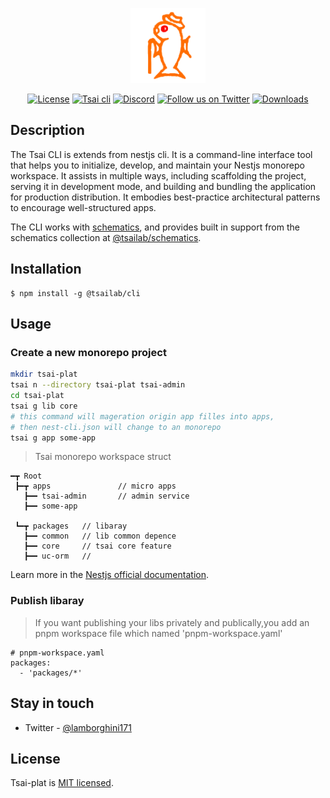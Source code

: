 <p align="center" >
  <a href="https://github.com/lotolab" target="blank"><img src="./docs/lotolab_golden.svg" width="120" alt="Tsai Logo" /></a>
</p>

<p align="center">
  <a href="https://www.npmjs.com/~tsailab" target="_blank"><img src="https://img.shields.io/npm/l/%40tsailab%2Fcli?color=%23FFDEAD&label=@tsai" alt="License" /></a>
  <a href="https://www.npmjs.com/~tsailab" target="_blank"><img src="https://img.shields.io/npm/v/@tsailab/cli.svg?label=Cli" alt="Tsai cli" /></a>
  <a href="https://discord.gg/lotolab" target="_blank"><img src="https://img.shields.io/badge/discord-online-brightgreen.svg" alt="Discord"/></a>
  <a href="https://x.com/lamborghini171" target="_blank"><img src="https://img.shields.io/twitter/follow/nestframework.svg?style=social&label=Follow" alt="Follow us on Twitter"></a>
  <a href="https://www.npmjs.com/~tsailab" target="_blank"><img src="https://img.shields.io/npm/dm/%40tsailab%2Fcli?style=flat&logoColor=%23FA0809" alt="Downloads" /></a>
</p>

## Description

The Tsai CLI is extends from nestjs cli.
It is a command-line interface tool that helps you to initialize, develop, and maintain your Nestjs monorepo workspace. It assists in multiple ways, including scaffolding the project, serving it in development mode, and building and bundling the application for production distribution. It embodies best-practice architectural patterns to encourage well-structured apps.

The CLI works with [schematics](https://github.com/angular/angular-cli/tree/master/packages/angular_devkit/schematics), and provides built in support from the schematics collection at [@tsailab/schematics](https://github.com/lotolab/tsai-schematics).


## Installation

```
$ npm install -g @tsailab/cli
```

## Usage

### Create a new monorepo project

```bash
mkdir tsai-plat
tsai n --directory tsai-plat tsai-admin
cd tsai-plat
tsai g lib core 
# this command will mageration origin app filles into apps,
# then nest-cli.json will change to an monorepo 
tsai g app some-app 
```

> Tsai monorepo workspace struct

```text
━┳ Root
 ┣━┳ apps               // micro apps
   ┣━━ tsai-admin       // admin service
   ┣━━ some-app

 ┗━┳ packages   // libaray  
   ┣━━ common   // lib common depence
   ┣━━ core     // tsai core feature
   ┣━━ uc-orm   // 

```

Learn more in the [Nestjs official documentation](https://docs.nestjs.com/cli/overview).

### Publish libaray

> If you want publishing your libs privately and publically,you add an pnpm workspace file which named \'pnpm-workspace.yaml\'
> 

```
# pnpm-workspace.yaml
packages:
  - 'packages/*'
```

## Stay in touch

- Twitter - [@lamborghini171](https://twitter.com/lamborghini171)

## License

Tsai-plat is [MIT licensed](LICENSE).
